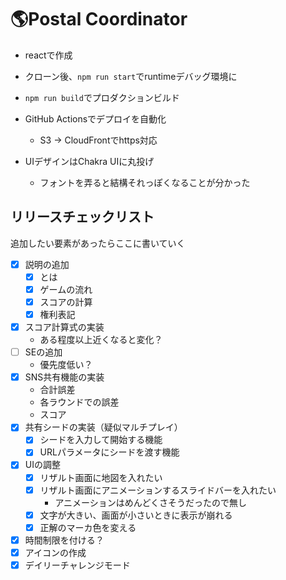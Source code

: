 # 🌎Postal Coordinator

- reactで作成
- クローン後、`npm run start`でruntimeデバッグ環境に
- `npm run build`でプロダクションビルド

- GitHub Actionsでデプロイを自動化
    - S3 -> CloudFrontでhttps対応
- UIデザインはChakra UIに丸投げ
    - フォントを弄ると結構それっぽくなることが分かった

## リリースチェックリスト

追加したい要素があったらここに書いていく

- [x] 説明の追加
    - [x] とは
    - [x] ゲームの流れ
    - [x] スコアの計算
    - [x] 権利表記
- [x] スコア計算式の実装
    - ある程度以上近くなると変化？
- [ ] SEの追加
    - 優先度低い？
- [x] SNS共有機能の実装
    - 合計誤差
    - 各ラウンドでの誤差
    - スコア
- [x] 共有シードの実装（疑似マルチプレイ）
    - [x] シードを入力して開始する機能
    - [x] URLパラメータにシードを渡す機能
- [x] UIの調整
    - [x] リザルト画面に地図を入れたい
    - [x] リザルト画面にアニメーションするスライドバーを入れたい
        - アニメーションはめんどくさそうだったので無し
    - [x] 文字が大きい、画面が小さいときに表示が崩れる
    - [x] 正解のマーカ色を変える
- [x] 時間制限を付ける？
- [x] アイコンの作成
- [x] デイリーチャレンジモード
